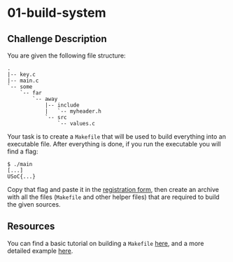 # 01-build-system

## Challenge Description

You are given the following file structure:

```console
.
|-- key.c
|-- main.c
`-- some
    `-- far
        `-- away
            |-- include
            |   `-- myheader.h
            `-- src
                `-- values.c
```

Your task is to create a `Makefile` that will be used to build everything into an executable file.
After everything is done, if you run the executable you will find a flag:

```console
$ ./main
[...]
USoC{...}
```

Copy that flag and paste it in the [registration form](TODO), then create an archive with all the files (`Makefile` and other helper files) that are required to build the given sources.

## Resources

You can find a basic tutorial on building a `Makefile` [here](https://cs.colby.edu/maxwell/courses/tutorials/maketutor/), and a more detailed example [here](https://makefiletutorial.com/).
